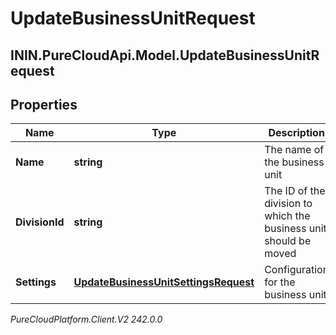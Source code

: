 # UpdateBusinessUnitRequest

## ININ.PureCloudApi.Model.UpdateBusinessUnitRequest

## Properties

|Name | Type | Description | Notes|
|------------ | ------------- | ------------- | -------------|
| **Name** | **string** | The name of the business unit | [optional] |
| **DivisionId** | **string** | The ID of the division to which the business unit should be moved | [optional] |
| **Settings** | [**UpdateBusinessUnitSettingsRequest**](UpdateBusinessUnitSettingsRequest) | Configuration for the business unit | [optional] |



_PureCloudPlatform.Client.V2 242.0.0_

